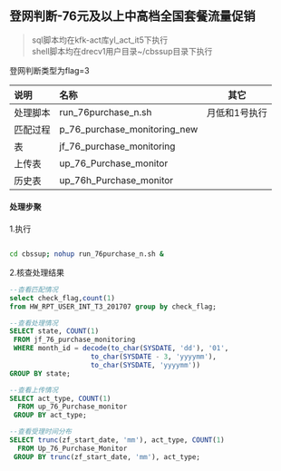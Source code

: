 ## 登网判断-76元及以上中高档全国套餐流量促销

> sql脚本均在kfk-act库yl\_act\_it5下执行  
> shell脚本均在drecv1用户目录~/cbssup目录下执行

登网判断类型为flag=3

| 说明 | 名称 | 其它 |
| :--- | :--- | :---: |
| 处理脚本 | run\_76purchase_n.sh | 月低和1号执行 |
| 匹配过程 | p\_76\_purchase\_monitoring_new |  |
| 表 | jf\_76\_purchase\_monitoring |  |
| 上传表 | up\_76\_Purchase\_monitor |  |
| 历史表 | up\_76h\_Purchase\_monitor |  |

#### 处理步聚

1.执行

```sh

cd cbssup; nohup run_76purchase_n.sh &
```

2.核查处理结果

```sql
--杳看匹配情况
select check_flag,count(1) 
from HW_RPT_USER_INT_T3_201707 group by check_flag;

--查看处理情况
SELECT state, COUNT(1)
 FROM jf_76_purchase_monitoring
 WHERE month_id = decode(to_char(SYSDATE, 'dd'), '01', 
                    to_char(SYSDATE - 3, 'yyyymm'),
                    to_char(SYSDATE, 'yyyymm'))
GROUP BY state;

--查看上传情况
SELECT act_type, COUNT(1)
  FROM up_76_Purchase_monitor
 GROUP BY act_type;

--查看受理时间分布
SELECT trunc(zf_start_date, 'mm'), act_type, COUNT(1)
  FROM Up_76_Purchase_Monitor
 GROUP BY trunc(zf_start_date, 'mm'), act_type;
```



